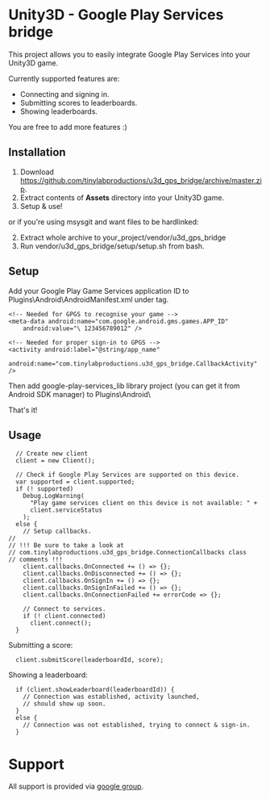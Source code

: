# Unity3D - Google Play Services bridge

This project allows you to easily integrate Google Play Services into your
Unity3D game.

Currently supported features are:

* Connecting and signing in.
* Submitting scores to leaderboards.
* Showing leaderboards.

You are free to add more features :)

## Installation

1. Download https://github.com/tinylabproductions/u3d_gps_bridge/archive/master.zip.
2. Extract contents of **Assets** directory into your Unity3D game.
3. Setup & use!

or if you're using msysgit and want files to be hardlinked:

2. Extract whole archive to your_project/vendor/u3d_gps_bridge
3. Run vendor/u3d_gps_bridge/setup/setup.sh from bash.

## Setup

Add your Google Play Game Services application ID to Plugins\Android\AndroidManifest.xml under <application> tag.

	<!-- Needed for GPGS to recognise your game -->
	<meta-data android:name="com.google.android.gms.games.APP_ID"
		android:value="\ 123456789012" />

	<!-- Needed for proper sign-in to GPGS -->
	<activity android:label="@string/app_name" 
		android:name="com.tinylabproductions.u3d_gps_bridge.CallbackActivity" />

Then add google-play-services_lib library project (you can get it from Android SDK manager) to Plugins\Android\

That's it!

## Usage

      // Create new client
      client = new Client();
      
      // Check if Google Play Services are supported on this device.
      var supported = client.supported;
      if (! supported)
        Debug.LogWarning(
          "Play game services client on this device is not available: " +
          client.serviceStatus
        );
      else {
        // Setup callbacks.
	//
	// !!! Be sure to take a look at
	// com.tinylabproductions.u3d_gps_bridge.ConnectionCallbacks class
	// comments !!!
        client.callbacks.OnConnected += () => {};
        client.callbacks.OnDisconnected += () => {};
        client.callbacks.OnSignIn += () => {};
        client.callbacks.OnSignInFailed += () => {};
        client.callbacks.OnConnectionFailed += errorCode => {};

        // Connect to services.
        if (! client.connected)
          client.connect();
      }

Submitting a score:

      client.submitScore(leaderboardId, score);

Showing a leaderboard:

      if (client.showLeaderboard(leaderboardId)) {
        // Connection was established, activity launched, 
        // should show up soon.
      }
      else {
        // Connection was not established, trying to connect & sign-in.
      }

# Support

All support is provided via 
[google group](https://groups.google.com/forum/#!forum/u3d_gps_bridge).
